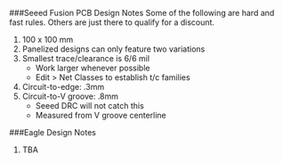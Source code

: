 ###Seeed Fusion PCB Design Notes
Some of the following are hard and fast rules. Others are just there to qualify for a discount.

1. 100 x 100 mm
2. Panelized designs can only feature two variations
3. Smallest trace/clearance is 6/6 mil
   - Work larger whenever possible
   - Edit > Net Classes to establish t/c families
4. Circuit-to-edge: .3mm
5. Circuit-to-V groove: .8mm
   - Seeed DRC will not catch this
   - Measured from V groove centerline

###Eagle Design Notes
1. TBA

